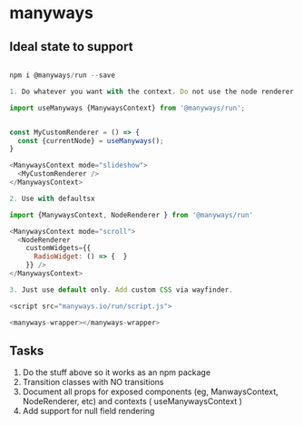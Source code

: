 # manyways

## Ideal state to support

```js

npm i @manyways/run --save

1. Do whatever you want with the context. Do not use the node renderer or abything - everything is custom except the travelsal of nodes and analytics and common functions

import useManyways {ManywaysContext} from '@manyways/run';


const MyCustomRenderer = () => {
  const {currentNode} = useManyways();
}

<ManywaysContext mode="slideshow">
  <MyCustomRenderer />
</ManywaysContext>

2. Use with defaultsx

import {ManywaysContext, NodeRenderer } from '@manyways/run'

<ManywaysContext mode="scroll">
  <NodeRenderer
    customWidgets={{
      RadioWidget: () => {  }
    }} />
</ManywaysContext>

3. Just use default only. Add custom CSS via wayfinder.

<script src="manyways.io/run/script.js">

<manyways-wrapper></manyways-wrapper>
```

## Tasks

1. Do the stuff above so it works as an npm package
2. Transition classes with NO transitions
3. Document all props for exposed components (eg, ManwaysContext, NodeRenderer, etc) and contexts ( useManywaysContext )
4. Add support for null field rendering
